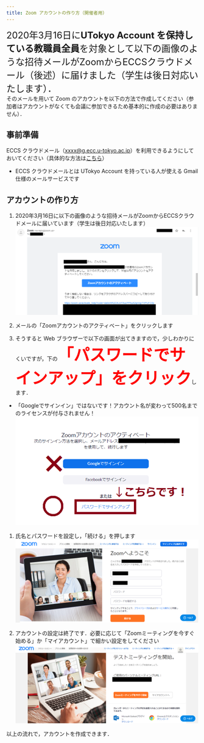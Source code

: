 ```yaml
---
title: Zoom アカウントの作り方（開催者用）
---
```



<span style="font-size:1.5rem">2020年3月16日に**UTokyo Account を保持している教職員全員**を対象として以下の画像のような招待メールがZoomからECCSクラウドメール（後述）に届けました（学生は後日対応いたします）．</span>  
そのメールを用いて Zoom のアカウントを以下の方法で作成してください（参加者はアカウントがなくても会議に参加できるため基本的に作成の必要はありません）．


## 事前準備
ECCS クラウドメール（xxxx@g.ecc.u-tokyo.ac.jp）を利用できるようにしておいてください（具体的な方法は<a href="https://www.ecc.u-tokyo.ac.jp/announcement/2016/04/01_2159.html" target="_blank">こちら</a>）
  * ECCS クラウドメールとは UTokyo Account を持っている人が使える Gmail 仕様のメールサービスです

## アカウントの作り方

1. 2020年3月16日に以下の画像のような招待メールがZoomからECCSクラウドメールに届いています（学生は後日対応いたします）
  ![](img/zoom_account_email.png)  


1. メールの「Zoomアカウントのアクティベート」をクリックします  
  
1. そうすると Web ブラウザーで以下の画面が出てきますので，少しわかりにくいですが，下の<span style="font-size:3em;color:red;font-weight:bold">「パスワードでサインアップ」をクリック</span>します．  
  * 「Googleでサインイン」ではないです！アカウント名が変わって500名までのライセンスが付与されません！  
  ![](img/zoom_account_browser1.png)
  
1. 氏名とパスワードを設定し，「続ける」を押します  
  ![](img/zoom_account_browser2.png)
  
1. アカウントの設定は終了です．必要に応じて「Zoomミーティングを今すぐ始める」か「マイアカウント」で細かい設定をしてください  
  ![](img/zoom_account_browser3.png)
  
  
以上の流れで，アカウントを作成できます．

